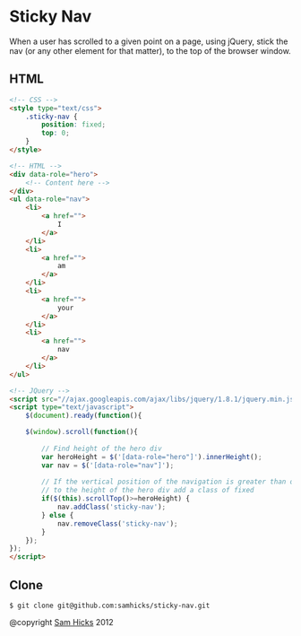 Sticky Nav
==========

When a user has scrolled to a given point on a page, using jQuery, stick the nav (or any other element for that matter), to the top of the browser window.

HTML
----

```html
<!-- CSS -->
<style type="text/css">
	.sticky-nav {
		position: fixed;
		top: 0;
	}
</style>

<!-- HTML -->
<div data-role="hero">
	<!-- Content here -->
</div>
<ul data-role="nav">
	<li>
		<a href="">
			I
		</a>
	</li>
	<li>
		<a href="">
			am
		</a>
	</li>
	<li>
		<a href="">
			your
		</a>
	</li>
	<li>
		<a href="">
			nav
		</a>
	</li>
</ul>

<!-- JQuery -->
<script src="//ajax.googleapis.com/ajax/libs/jquery/1.8.1/jquery.min.js"></script>
<script type="text/javascript">
	$(document).ready(function(){

	$(window).scroll(function(){
	
		// Find height of the hero div
		var heroHeight = $('[data-role="hero"]').innerHeight();
		var nav = $('[data-role="nav"]');
		
		// If the vertical position of the navigation is greater than or equal 
		// to the height of the hero div add a class of fixed
		if($(this).scrollTop()>=heroHeight) {
			nav.addClass('sticky-nav');
		} else {
			nav.removeClass('sticky-nav');
		}
	});
});
</script>
```

Clone
-----

```
$ git clone git@github.com:samhicks/sticky-nav.git
```

@copyright [Sam Hicks][samhicks] 2012

[samhicks]: https://github.com/samhicks
